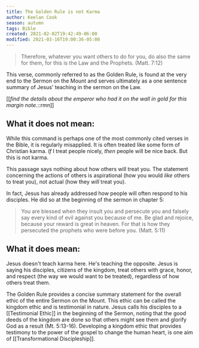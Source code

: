 ```yaml
---
title: The Golden Rule is not Karma
author: Keelan Cook
season: autumn
tags: Bible
created: 2021-02-02T19:42:49-06:00
modified: 2021-03-16T19:00:36-05:00
---
```


>Therefore, whatever you want others to do for you, do also the same for them, for this is the Law and the Prophets. (Matt. 7:12)

This verse, commonly referred to as the Golden Rule, is found at the very end to the Sermon on the Mount and serves ultimately as a one sentence summary of Jesus' teaching in the sermon on the Law.

[[*find the details about the emperor who had it on the wall in gold for this margin note.*::rmn]]

## What it does not mean:

While this command is perhaps one of the most commonly cited verses in the Bible, it is regularly misapplied. It is often treated like some form of Christian karma. *If* I treat people nicely, *then* people will be nice back. But this is not karma.

This passage says nothing about how others will treat you. The statement concerning the actions of others is aspirational (how you would *like* others to treat you), not actual (how they *will* treat you).

In fact, Jesus has already addressed how people will often respond to his disciples. He did so at the beginning of the sermon in chapter 5:

>You are blessed when they insult you and persecute you and falsely say every kind of evil against you because of me. Be glad and rejoice, because your reward is great in heaven. For that is how they persecuted﻿ the prophets who were before you. (Matt. 5:11)

## What it does mean:

Jesus doesn't teach karma here. He's teaching the opposite. Jesus is saying his disciples, citizens of the kingdom, treat others with grace, honor, and respect (the way we would want to be treated), regardless of how others treat them.

The Golden Rule provides a concise summary statement for the overall ethic of the entire Sermon on the Mount. This ethic can be called the kingdom ethic and is testimonial in nature. Jesus calls his disciples to a [[Testimonial Ethic]] in the beginning of the Sermon, noting that the good deeds of the kingdom are done so that others might see them and glorify God as a result (Mt. 5:13-16). Developing a kingdom ethic that provides testimony to the power of the gospel to change the human heart, is one aim of [[Transformational Discipleship]].
